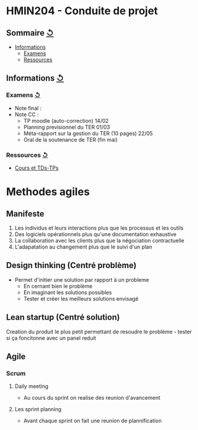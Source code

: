 # HMIN204 - Conduite de projet

## Sommaire [↺](#sommaire-)

- [Informations](#informations-)
  - [Examens](#examens-)
  - [Ressources](#ressources-)

## Informations [↺](#sommaire-)

### Examens [↺](#sommaire-)

- Note final : 
- Note CC : 
	- TP moodle (auto-correction) 14/02
	- Planning previsionnel du TER 01/03
	- Méta-rapport sur la gestion du TER (10 pages) 22/05
	- Oral de la soutenance de TER (fin mai)

### Ressources [↺](#sommaire-)

- [Cours et TDs-TPs]()

# Methodes agiles

## Manifeste

1. Les individus et leurs interactions plus que les processus et les outils
2. Des logiciels opérationnels plus qu'une documentation exhaustive
3. La collaboration avec les clients plus que la négociation contractuelle
4. L'adapatation au changement plus que le suivi d'un plan

## Design thinking (Centré problème)

- Permet d'initier une solution par rapport à un probleme
	- En cernant bien le problème
	- En imaginant les solutions possibles
	- Tester et créer les meilleurs solutions envisagé


## Lean startup (Centré solution)

Creation du produit le plus petit permettant de resoudre le problème
	- tester si ça foncitonne avec un panel reduit

## Agile

### Scrum

1. Daily meeting
	- Au cours du sprint on realise des reunion d'avancement

2. Les sprint planning
	- Avant chaque sprint on fait une reunion de plannification